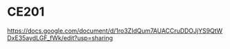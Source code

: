 # CE201
 
https://docs.google.com/document/d/1ro3ZIdQum7AUACCruDDOJjYS9QtWDxE35aydLGF_fWk/edit?usp=sharing